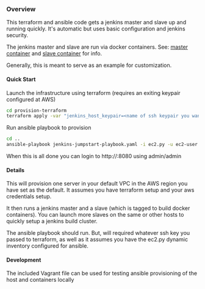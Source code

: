 ### Overview

This terraform and ansible code gets a jenkins master and slave up and running quickly. 
It's automatic but uses basic configuration and jenkins security.

The jenkins master and slave are run via docker containers. See: [master container](https://github.com/rgoodwin/jenkins-master-preconfigured)
and [slave container](https://github.com/rgoodwin/docker-centos-jenkins-swarm-slave) for info.

Generally, this is meant to serve as an example for customization.

#### Quick Start

Launch the infrastructure using terraform (requires an exiting keypair configured at AWS)

```bash
cd provision-terraform
terraform apply -var "jenkins_host_keypair=<name of ssh keypair you want to use>"
```

Run ansible playbook to provision 

```bash
cd ..
ansible-playbook jenkins-jumpstart-playbook.yaml -i ec2.py -u ec2-user --limit tag_Name_jenkins_master
```

When this is all done you can login to http://<ip of new jenkins host>:8080 using admin/admin

#### Details

This will provision one server in your default VPC in the AWS region you have set as the default. It assumes you have
terraform setup and your aws credentials setup.

It then runs a jenkins master and a slave (which is tagged to build docker containers). You can launch more slaves on
the same or other hosts to quickly setup a jenkins build cluster.

The ansible playbook should run. But, will required whatever ssh key you passed to terraform, as well as it assumes you
have the ec2.py dynamic inventory configured for ansible.

#### Development

The included Vagrant file can be used for testing ansible provisioning of the host and containers locally